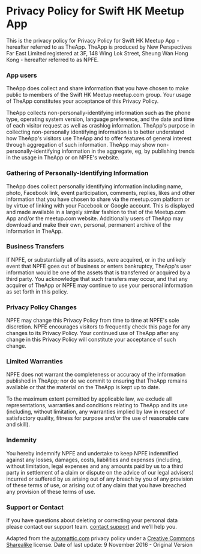 # Privacy Policy for Swift HK Meetup App

This is the privacy policy for Privacy Policy for Swift HK Meetup App - hereafter referred to as TheApp.
TheApp is produced by New Perspectives Far East Limited registered at 3F, 148 Wing Lok Street, Sheung Wan Hong Kong - hereafter referred to as NPFE.

### App users
TheApp does collect and share information that you have chosen to make public to members of the Swift HK Meetup meetup.com group.  Your usage of TheApp constitutes your acceptance of this Privacy Policy.

TheApp collects non-personally-identifying information such as the phone type, operating system version, language preference, and the date and time of each visitor request as well as crashlog information. TheApp's purpose in collecting non-personally identifying information is to better understand how TheApp's visitors use TheApp and to offer features of general interest through aggregation of such information. TheApp may show non-personally-identifying information in the aggregate, eg, by publishing trends in the usage in TheApp or on NPFE's website.  

### Gathering of Personally-Identifying Information
TheApp does collect personally identifying information including name, photo, Facebook link, event participation, comments, replies, likes and other information that you have chosen to share via the meetup.com platform or by virtue of linking with your Facebook or Google account. This is displayed and made available in a largely similar fashion to that of the Meetup.com App and/or the meetup.com website.  Additionally users of TheApp may download and make their own, personal, permanent archive of the information in TheApp.  

### Business Transfers
If NPFE, or substantially all of its assets, were acquired, or in the unlikely event that NPFE goes out of business or enters bankruptcy, TheApp's user information would be one of the assets that is transferred or acquired by a third party. You acknowledge that such transfers may occur, and that any acquirer of TheApp or NPFE may continue to use your personal information as set forth in this policy.

### Privacy Policy Changes
NPFE may change this Privacy Policy from time to time at NPFE's sole discretion. NPFE encourages visitors to frequently check this page for any changes to its Privacy Policy. Your continued use of TheApp after any change in this Privacy Policy will constitute your acceptance of such change.

### Limited Warranties
NPFE does not warrant the completeness or accuracy of the information published in TheApp; nor do we commit to ensuring that TheApp remains available or that the material on the TheApp is kept up to date. 

To the maximum extent permitted by applicable law, we exclude all representations, warranties and conditions relating to TheApp and its use (including, without limitation, any warranties implied by law in respect of satisfactory quality, fitness for purpose and/or the use of reasonable care and skill).

### Indemnity
You hereby indemnify NPFE and undertake to keep NPFE indemnified against any losses, damages, costs, liabilities and expenses (including, without limitation, legal expenses and any amounts paid by us to a third party in settlement of a claim or dispute on the advice of our legal advisers) incurred or suffered by us arising out of any breach by you of any provision of these terms of use, or arising out of any claim that you have breached any provision of these terms of use.

### Support or Contact
If you have questions about deleting or correcting your personal data please contact our support team.
[contact support](mailto://roger@newperspectives.hk) and we’ll help you.

Adapted from the [automattic.com](https://automattic.com/privacy/) privacy policy under a [Creative Commons Sharealike](https://creativecommons.org/licenses/by-sa/2.5/) license.
Date of last update: 
9 November 2016 - Original Version
